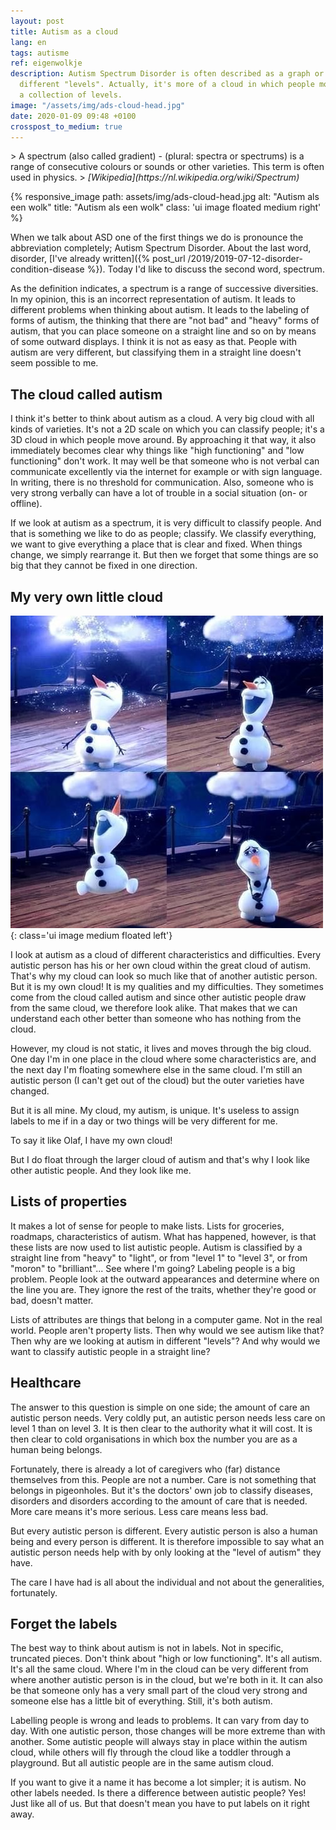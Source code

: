 ```yaml
---
layout: post
title: Autism as a cloud
lang: en
tags: autisme
ref: eigenwolkje
description: Autism Spectrum Disorder is often described as a graph or as
  different "levels". Actually, it's more of a cloud in which people move than
  a collection of levels.
image: "/assets/img/ads-cloud-head.jpg"
date: 2020-01-09 09:48 +0100
crosspost_to_medium: true
---
```

<div class="quote" markdown="1">
> A spectrum (also called gradient) - (plural: spectra or spectrums) is a range of consecutive colours or sounds or other varieties. This term is often used in physics.
> <cite>[Wikipedia](https://nl.wikipedia.org/wiki/Spectrum)</cite>
</div>

{% responsive_image path: assets/img/ads-cloud-head.jpg alt: "Autism als een wolk" title: "Autism als een wolk" class: 'ui image floated medium right' %}

When we talk about ASD one of the first things we do is pronounce the abbreviation completely; Autism Spectrum Disorder. About the last word, disorder, [I've already written]({% post_url /2019/2019-07-12-disorder-condition-disease %}). Today I'd like to discuss the second word, spectrum.

As the definition indicates, a spectrum is a range of successive diversities. In my opinion, this is an incorrect representation of autism. It leads to different problems when thinking about autism. It leads to the labeling of forms of autism, the thinking that there are "not bad" and "heavy" forms of autism, that you can place someone on a straight line and so on by means of some outward displays. I think it is not as easy as that. People with autism are very different, but classifying them in a straight line doesn't seem possible to me.

## The cloud called autism

I think it's better to think about autism as a cloud. A very big cloud with all kinds of varieties. It's not a 2D scale on which you can classify people; it's a 3D cloud in which people move around. By approaching it that way, it also immediately becomes clear why things like "high functioning" and "low functioning" don't work. It may well be that someone who is not verbal can communicate excellently via the internet for example or with sign language. In writing, there is no threshold for communication.  Also, someone who is very strong verbally can have a lot of trouble in a social situation (on- or offline).

If we look at autism as a spectrum, it is very difficult to classify people. And that is something we like to do as people; classify. We classify everything, we want to give everything a place that is clear and fixed. When things change, we simply rearrange it. But then we forget that some things are so big that they cannot be fixed in one direction.

## My very own little cloud
![I've my very own little cloud](/assets/img/olafwolkje.jpg){: class='ui image medium floated left'}

I look at autism as a cloud of different characteristics and difficulties. Every autistic person has his or her own cloud within the great cloud of autism. That's why my cloud can look so much like that of another autistic person. But it is my own cloud! It is my qualities and my difficulties. They sometimes come from the cloud called autism and since other autistic people draw from the same cloud, we therefore look alike. That makes that we can understand each other better than someone who has nothing from the cloud.

However, my cloud is not static, it lives and moves through the big cloud. One day I'm in one place in the cloud where some characteristics are, and the next day I'm floating somewhere else in the same cloud. I'm still an autistic person (I can't get out of the cloud) but the outer varieties have changed.

But it is all mine. My cloud, my autism, is unique. It's useless to assign labels to me if in a day or two things will be very different for me.

To say it like Olaf, I have my own cloud!

But I do float through the larger cloud of autism and that's why I look like other autistic people. And they look like me.

## Lists of properties

It makes a lot of sense for people to make lists. Lists for groceries, roadmaps, characteristics of autism. What has happened, however, is that these lists are now used to list autistic people. Autism is classified by a straight line from "heavy" to "light", or from "level 1" to "level 3", or from "moron" to "brilliant"... See where I'm going? Labeling people is a big problem. People look at the outward appearances and determine where on the line you are. They ignore the rest of the traits, whether they're good or bad, doesn't matter.

Lists of attributes are things that belong in a computer game. Not in the real world. People aren't property lists. Then why would we see autism like that? Then why are we looking at autism in different "levels"? And why would we want to classify autistic people in a straight line?

## Healthcare

The answer to this question is simple on one side; the amount of care an autistic person needs. Very coldly put, an autistic person needs less care on level 1 than on level 3. It is then clear to the authority what it will cost. It is then clear to cold organisations in which box the number you are as a human being belongs.

Fortunately, there is already a lot of caregivers who (far) distance themselves from this. People are not a number. Care is not something that belongs in pigeonholes. But it's the doctors' own job to classify diseases, disorders and disorders according to the amount of care that is needed. More care means it's more serious. Less care means less bad.

But every autistic person is different. Every autistic person is also a human being and every person is different. It is therefore impossible to say what an autistic person needs help with by only looking at the "level of autism" they have.

The care I have had is all about the individual and not about the generalities, fortunately.

## Forget the labels

The best way to think about autism is not in labels. Not in specific, truncated pieces. Don't think about "high or low functioning". It's all autism. It's all the same cloud. Where I'm in the cloud can be very different from where another autistic person is in the cloud, but we're both in it. It can also be that someone only has a very small part of the cloud very strong and someone else has a little bit of everything. Still, it's both autism.

Labelling people is wrong and leads to problems. It can vary from day to day. With one autistic person, those changes will be more extreme than with another. Some autistic people will always stay in place within the autism cloud, while others will fly through the cloud like a toddler through a playground. But all autistic people are in the same autism cloud.

If you want to give it a name it has become a lot simpler; it is autism. No other labels needed. Is there a difference between autistic people? Yes! Just like all of us. But that doesn't mean you have to put labels on it right away.
